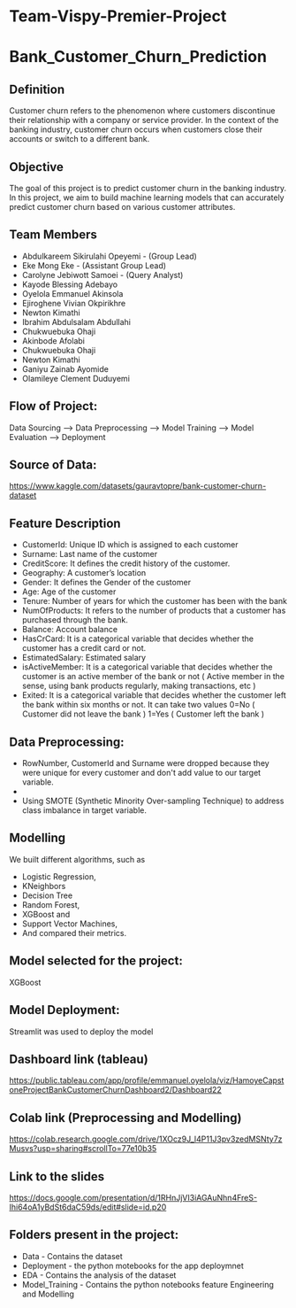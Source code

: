 # Team-Vispy-Premier-Project

# Bank_Customer_Churn_Prediction

## Definition
Customer churn refers to the phenomenon where customers discontinue their relationship with a company or service provider. In the context of the banking industry, customer churn occurs when customers close their accounts or switch to a different bank.

## Objective
The goal of this project is to predict customer churn in the banking industry.
In this project, we aim to build machine learning models that can accurately predict customer churn based on various customer attributes.

## Team Members
- Abdulkareem Sikirulahi Opeyemi - (Group Lead)
- Eke Mong Eke - (Assistant Group Lead)
- Carolyne Jebiwott Samoei - (Query Analyst)
- Kayode Blessing Adebayo 	
- Oyelola Emmanuel Akinsola 	
- Ejiroghene Vivian Okpirikhre	
- Newton Kimathi		
- Ibrahim Abdulsalam Abdullahi 	
- Chukwuebuka Ohaji		
- Akinbode Afolabi	
- Chukwuebuka Ohaji	
- Newton Kimathi	
- Ganiyu Zainab Ayomide 	
- Olamileye Clement Duduyemi	


## Flow of Project:
Data Sourcing --> Data Preprocessing --> Model Training --> Model Evaluation --> Deployment

## Source of Data:
https://www.kaggle.com/datasets/gauravtopre/bank-customer-churn-dataset

## Feature Description
- CustomerId: Unique ID which is assigned to each customer
- Surname: Last name of the customer
- CreditScore: It defines the credit history of the customer.
- Geography: A customer’s location
- Gender: It defines the Gender of the customer
- Age: Age of the customer
- Tenure: Number of years for which the customer has been with the bank
- NumOfProducts: It refers to the number of products that a customer has purchased through the bank.
- Balance: Account balance
- HasCrCard: It is a categorical variable that decides whether the customer has a credit card or not.
- EstimatedSalary: Estimated salary
- isActiveMember: It is a categorical variable that decides whether the customer is an active member of the bank or not ( Active member in the sense, using bank products regularly, making transactions, etc )
- Exited: It is a categorical variable that decides whether the customer left the bank within six months or not. It can take two values 0=No ( Customer did not leave the bank ) 1=Yes ( Customer left the bank )

## Data Preprocessing:
- RowNumber, CustomerId and Surname were dropped because they were unique for every customer and don't add value to our target variable.
- 
- Using SMOTE (Synthetic Minority Over-sampling Technique) to address class imbalance in target variable.

## Modelling
We built different algorithms, such as

- Logistic Regression,
- KNeighbors
- Decision Tree
- Random Forest,
- XGBoost and
- Support Vector Machines,
- And compared their metrics.

## Model selected for the project:
XGBoost

## Model Deployment:
Streamlit was used to deploy the model

## Dashboard link (tableau)
https://public.tableau.com/app/profile/emmanuel.oyelola/viz/HamoyeCapstoneProjectBankCustomerChurnDashboard2/Dashboard22

## Colab link (Preprocessing and Modelling)
https://colab.research.google.com/drive/1XOcz9J_l4P11J3pv3zedMSNty7zMusvs?usp=sharing#scrollTo=77e10b35

## Link to the slides
https://docs.google.com/presentation/d/1RHnJjVI3iAGAuNhn4FreS-Ihi64oA1yBdSt6daC59ds/edit#slide=id.p20

## Folders present in the project:

- Data - Contains the dataset
- Deployment - the python motebooks for the app deploymnet
- EDA - Contains the analysis of the dataset
- Model_Training - Contains the python notebooks feature Engineering and Modelling




 


